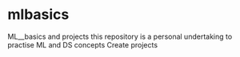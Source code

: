 # mlbasics
ML__basics and projects
this repository is a personal undertaking to practise ML and DS concepts Create projects
